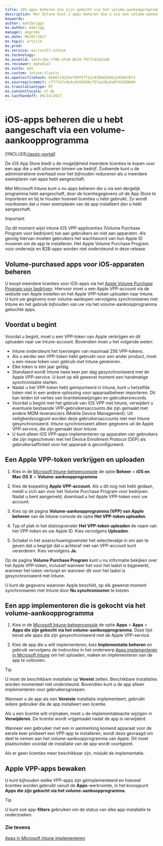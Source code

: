 ```yaml
---
title: iOS-apps beheren die zijn gekocht via het volume-aankoopprogramma
description: Met Intune kunt u apps beheren die u via een volume-aankoopprogramma hebt aangeschaft door de licentiegegevens uit de app store te importeren en bij te houden hoeveel licenties u hebt gebruikt. Zo wordt voorkomen dat u meer exemplaren van de app installeert dan u hebt aangeschaft.
keywords: 
author: mattbriggs
ms.author: mabrigg
manager: angrobe
ms.date: 09/07/2017
ms.topic: article
ms.prod: 
ms.service: microsoft-intune
ms.technology: 
ms.assetid: 1dafc28a-7f8b-4fe0-8619-f977c93d1140
ms.reviewer: mghadial
ms.suite: ems
ms.custom: intune-classic
ms.openlocfilehash: bbb67c9225ef99f57f12c839b81b95a1956b70f3
ms.sourcegitcommit: cf7f7e7c9e9cde5b030cf5fae26a5e8f4d269b0d
ms.translationtype: HT
ms.contentlocale: nl-NL
ms.lasthandoff: 09/14/2017
---
```

# <a name="manage-ios-apps-you-purchased-through-a-volume-purchase-program-with-microsoft-intune"></a>iOS-apps beheren die u hebt aangeschaft via een volume-aankoopprogramma

[!INCLUDE[classic-portal](../includes/classic-portal.md)]

De iOS App Store biedt u de mogelijkheid meerdere licenties te kopen voor een app die u wilt uitvoeren binnen uw bedrijf. Zodoende kunt u de administratieve overhead voor het bijhouden reduceren als u meerdere exemplaren van apps hebt aangeschaft.

Met Microsoft Intune kunt u nu apps beheren die u via een dergelijk programma hebt aangeschaft, door de licentiegegevens uit de App Store te importeren en bij te houden hoeveel licenties u hebt gebruikt. Zo wordt voorkomen dat u meer exemplaren van de app installeert dan u hebt aangeschaft.

> [!Important]
> Op dit moment wijst Intune iOS VPP-applicenties (Volume Purchase Program voor bedrijven) toe aan gebruikers en niet aan apparaten. Als gevolg hiervan moeten gebruikers het wachtwoord van hun Apple ID invoeren om de app te installeren.
> Het Apple Volume Purchase Program voor onderwijs en B2B-apps worden niet ondersteund in deze release.

## <a name="manage-volume-purchased-apps-for-ios-devices"></a>Volume-purchased apps voor iOS-apparaten beheren
U koopt meerdere licenties voor iOS-apps via het [Apple Volume Purchase Program voor bedrijven](http://www.apple.com/business/vpp/). Hiervoor moet u een Apple VPP-account via de website van Apple instellen en het Apple VPP-token uploaden naar Intune.  U kunt uw gegevens over volume-aankopen vervolgens synchroniseren met Intune en het gebruik bijhouden van uw via het volume-aankoopprogramma gekochte apps.

## <a name="before-you-start"></a>Voordat u begint
Voordat u begint, moet u een VPP-token van Apple verkrijgen en dit uploaden naar uw Intune-account. Bovendien moet u het volgende weten:

* Intune ondersteunt het toevoegen van maximaal 256 VPP-tokens.
* Als u eerder een VPP-token hebt gebruikt voor een ander product, moet u een nieuw token voor gebruik met Intune genereren.
* Elke token is één jaar geldig.
* Standaard wordt Intune twee keer per dag gesynchroniseerd met de Apple VPP-service. U kunt op elk gewenst moment een handmatige synchronisatie starten.
* Nadat u het VPP-token hebt geïmporteerd in Intune, kunt u hetzelfde token niet in een andere oplossing voor apparaatbeheer importeren. Dit kan leiden tot verlies van licentietoewijzngen en gebruikersrecords.
* Voordat u begint met het gebruik van iOS VPP met Intune, verwijdert u eventuele bestaande VPP-gebruikersaccounts die zijn gemaakt met andere MDM-leveranciers (Mobile Device Management). Uit veiligheidsoogpunt worden deze gebruikersaccounts niet met Intune gesynchroniseerd. Intune synchroniseert alleen gegevens uit de Apple VPP-service, die zijn gemaakt door Intune.
* U kunt alleen iOS VPP-apps implementeren op apparaten van gebruikers die zijn ingeschreven met het Device Enrollment Protocol (DEP) als gebruikersaffiniteit voor het apparaat is geconfigureerd.

## <a name="to-get-and-upload-an-apple-vpp-token"></a>Een Apple VPP-token verkrijgen en uploaden

1.  Kies in de [Microsoft Intune-beheerconsole](https://manage.microsoft.com) de optie **Beheer** &gt; **iOS en Mac OS X** &gt; **Volume-aankoopprogramma**.

2.  Kies de koppeling **Apple VPP-account**. Als u dit nog niet hebt gedaan, meldt u zich aan voor het Volume Purchase Program voor bedrijven. Nadat u bent aangemeld, download u het Apple VPP-token voor uw account.

3.  Kies op de pagina **Volume-aankoopprogramma (VPP) van Apple beheren** van de Intune-console de optie **Het VPP-token uploaden**.

4.  Typ of plak in het dialoogvenster **Het VPP-token uploaden** de naam van het VPP-token en uw Apple ID. Kies vervolgens **Uploaden**.

5.  Schakel in het waarschuwingsvenster het selectievakje in om aan te geven dat u begrijpt dat u achteraf niet van VPP-account kunt veranderen. Kies vervolgens **Ja**.

Op de pagina **Volume Purchase Program** kunt u nu informatie bekijken over het Apple VPP-token, inclusief wanneer het voor het laatst is bijgewerkt, wanneer het token verloopt en wanneer dit voor het laatst is gesynchroniseerd met Intune.

U kunt de gegevens waarover Apple beschikt, op elk gewenst moment synchroniseren met Intune door **Nu synchroniseren** te kiezen.

## <a name="to-deploy-a-volume-purchased-app"></a>Een app implementeren die is gekocht via het volume-aankoopprogramma

1.  Kies in de [Microsoft Intune-beheerconsole](https://manage.microsoft.com) de optie **Apps** &gt; **Apps** &gt; **Apps die zijn gekocht via het volume-aankoopprogramma**. Deze lijst bevat alle apps die zijn gesynchroniseerd met de Apple VPP-service.

2.  Kies de app die u wilt implementeren, kies **Implementatie beheren** en gebruik vervolgens de instructies in het onderwerp [Apps implementeren in Microsoft Intune](deploy-apps-in-microsoft-intune.md) om het uploaden, maken en implementeren van de app te voltooien.

> [!TIP]
> U moet de beschikbare installatie op **Vereist** zetten. Beschikbare installaties worden momenteel niet ondersteund. Bovendien kunt u de app alleen implementeren voor gebruikersgroepen.

Wanneer u de app als een **Vereiste** installatie implementeert, gebruikt iedere gebruiker die de app installeert een licentie.

Als u een licentie wilt vrijmaken, moet u de implementatieactie wijzigen in **Verwijderen**. De licentie wordt vrijgemaakt nadat de app is verwijderd.

Wanneer een gebruiker met een in aanmerking komend apparaat voor de eerste keer probeert een VPP-app te installeren, wordt deze gevraagd om deel te nemen aan het volume-aankoopprogramma van Apple. Dit moet plaatsvinden voordat de installatie van de app wordt voortgezet.

Als er geen licenties meer beschikbaar zijn, mislukt de implementatie.

## <a name="to-monitor-apple-vpp-apps"></a>Apple VPP-apps bewaken
U kunt bijhouden welke VPP-apps zijn geïmplementeerd en hoeveel licenties worden gebruikt vanuit de **Apps**-werkruimte, in het knooppunt **Apps die zijn gekocht via het volume-aankoopprogramma**.

> [!TIP]
> U kunt ook app-**filters** gebruiken om de status van elke app-installatie te onderzoeken.

### <a name="see-also"></a>Zie tevens
[Apps in Microsoft Intune implementeren](deploy-apps-in-microsoft-intune.md)
